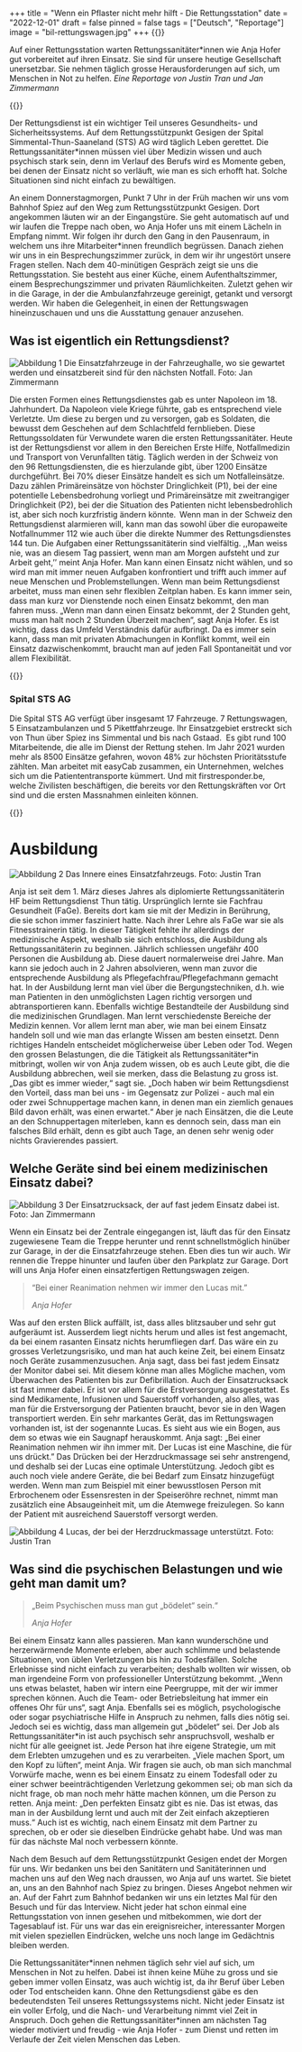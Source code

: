 +++
title = "Wenn ein Pflaster nicht mehr hilft - Die Rettungsstation"
date = "2022-12-01"
draft = false
pinned = false
tags = ["Deutsch", "Reportage"]
image = "bil-rettungswagen.jpg"
+++
{{<lead>}}

Auf einer Rettungsstation warten Rettungssanitäter*innen wie Anja Hofer gut vorbereitet auf ihren Einsatz. Sie sind für unsere heutige Gesellschaft unersetzbar. Sie nehmen täglich grosse Herausforderungen auf sich, um Menschen in Not zu helfen. *Eine Reportage von Justin Tran und Jan Zimmermann*

{{</lead>}}

Der Rettungsdienst ist ein wichtiger Teil unseres Gesundheits- und Sicherheitssystems. Auf dem Rettungsstützpunkt Gesigen der Spital Simmental-Thun-Saaneland (STS) AG wird täglich Leben gerettet. Die Rettungssanitäter*innen müssen viel über Medizin wissen und auch psychisch stark sein, denn im Verlauf des Berufs wird es Momente geben, bei denen der Einsatz nicht so verläuft, wie man es sich erhofft hat. Solche Situationen sind nicht einfach zu bewältigen.

An einem Donnerstagmorgen, Punkt 7 Uhr in der Früh machen wir uns vom Bahnhof Spiez auf den Weg zum Rettungsstützpunkt Gesigen. Dort angekommen läuten wir an der Eingangstüre. Sie geht automatisch auf und wir laufen die Treppe nach oben, wo Anja Hofer uns mit einem Lächeln in Empfang nimmt. Wir folgen ihr durch den Gang in den Pausenraum, in welchem uns ihre Mitarbeiter*innen freundlich begrüssen. Danach ziehen wir uns in ein Besprechungszimmer zurück, in dem wir ihr ungestört unsere Fragen stellen. Nach dem 40-minütigen Gespräch zeigt sie uns die Rettungsstation. Sie besteht aus einer Küche, einem Aufenthaltszimmer, einem Besprechungszimmer und privaten Räumlichkeiten. Zuletzt gehen wir in die Garage, in der die Ambulanzfahrzeuge gereinigt, getankt und versorgt werden. Wir haben die Gelegenheit, in einen der Rettungswagen hineinzuschauen und uns die Ausstattung genauer anzusehen.

## Was ist eigentlich ein Rettungsdienst? 

![Abbildung 1 Die Einsatzfahrzeuge in der Fahrzeughalle, wo sie gewartet werden und einsatzbereit sind für den nächsten Notfall. Foto: Jan Zimmermann](bil-rettungswagen.jpg)

Die ersten Formen eines Rettungsdienstes gab es unter Napoleon im 18. Jahrhundert. Da Napoleon viele Kriege führte, gab es entsprechend viele Verletzte. Um diese zu bergen und zu versorgen, gab es Soldaten, die bewusst dem Geschehen auf dem Schlachtfeld fernblieben. Diese Rettungssoldaten für Verwundete waren die ersten Rettungssanitäter. Heute ist der Rettungsdienst vor allem in den Bereichen Erste Hilfe, Notfallmedizin und Transport von Verunfallten tätig. Täglich werden in der Schweiz von den 96 Rettungsdiensten, die es hierzulande gibt, über 1200 Einsätze durchgeführt. Bei 70% dieser Einsätze handelt es sich um Notfalleinsätze. Dazu zählen Primäreinsätze von höchster Dringlichkeit (P1), bei der eine potentielle Lebensbedrohung vorliegt und Primäreinsätze mit zweitrangiger Dringlichkeit (P2), bei der die Situation des Patienten nicht lebensbedrohlich ist, aber sich noch kurzfristig ändern könnte.  Wenn man in der Schweiz den Rettungsdienst alarmieren will, kann man das sowohl über die europaweite Notfallnummer 112 wie auch über die direkte Nummer des Rettungsdienstes 144 tun. Die Aufgaben einer Rettungssanitäterin sind vielfältig. ,,Man weiss nie, was an diesem Tag passiert, wenn man am Morgen aufsteht und zur Arbeit geht,’’ meint Anja Hofer. Man kann einen Einsatz nicht wählen, und so wird man mit immer neuen Aufgaben konfrontiert und trifft auch immer auf neue Menschen und Problemstellungen. Wenn man beim Rettungsdienst arbeitet, muss man einen sehr flexiblen Zeitplan haben. Es kann immer sein, dass man kurz vor Dienstende noch einen Einsatz bekommt, den man fahren muss. „Wenn man dann einen Einsatz bekommt, der 2 Stunden geht, muss man halt noch 2 Stunden Überzeit machen“, sagt Anja Hofer. Es ist wichtig, dass das Umfeld Verständnis dafür aufbringt. Da es immer sein kann, dass man mit privaten Abmachungen in Konflikt kommt, weil ein Einsatz dazwischenkommt, braucht man auf jeden Fall Spontaneität und vor allem Flexibilität.

{{<box>}}

### Spital STS AG

Die Spital STS AG verfügt über insgesamt 17 Fahrzeuge. 7 Rettungswagen, 5 Einsatzambulanzen und 5 Pikettfahrzeuge. Ihr Einsatzgebiet erstreckt sich von Thun über Spiez ins Simmental und bis nach Gstaad.  Es gibt rund 100 Mitarbeitende, die alle im Dienst der Rettung stehen. Im Jahr 2021 wurden mehr als 8500 Einsätze gefahren, wovon 48% zur höchsten Prioritätsstufe zählten. Man arbeitet mit easyCab zusammen, ein Unternehmen, welches sich um die Patiententransporte kümmert. Und mit firstresponder.be, welche Zivilisten beschäftigen, die bereits vor den Rettungskräften vor Ort sind und die ersten Massnahmen einleiten können.

{{</box>}}

# Ausbildung   

![Abbildung 2 Das Innere eines Einsatzfahrzeugs. Foto: Justin Tran](bild1.jpg)

Anja ist seit dem 1. März dieses Jahres als diplomierte Rettungssanitäterin HF beim Rettungsdienst Thun tätig. Ursprünglich lernte sie Fachfrau Gesundheit (FaGe). Bereits dort kam sie mit der Medizin in Berührung, die sie schon immer fasziniert hatte. Nach ihrer Lehre als FaGe war sie als Fitnesstrainerin tätig. In dieser Tätigkeit fehlte ihr allerdings der medizinische Aspekt, weshalb sie sich entschloss, die Ausbildung als Rettungssanitäterin zu beginnen. Jährlich schliessen ungefähr 400 Personen die Ausbildung ab. Diese dauert normalerweise drei Jahre. Man kann sie jedoch auch in 2 Jahren absolvieren, wenn man zuvor die entsprechende Ausbildung als Pflegefachfrau/Pflegefachmann gemacht hat. In der Ausbildung lernt man viel über die Bergungstechniken, d.h. wie man Patienten in den unmöglichsten Lagen richtig versorgen und abtransportieren kann. Ebenfalls wichtige Bestandteile der Ausbildung sind die medizinischen Grundlagen. Man lernt verschiedenste Bereiche der Medizin kennen. Vor allem lernt man aber, wie man bei einem Einsatz handeln soll und wie man das erlangte Wissen am besten einsetzt. Denn richtiges Handeln entscheidet möglicherweise über Leben oder Tod. Wegen den grossen Belastungen, die die Tätigkeit als Rettungssanitäter*in mitbringt, wollen wir von Anja zudem wissen, ob es auch Leute gibt, die die Ausbildung abbrechen, weil sie merken, dass die Belastung zu gross ist. „Das gibt es immer wieder,“ sagt sie. „Doch haben wir beim Rettungsdienst den Vorteil, dass man bei uns - im Gegensatz zur Polizei - auch mal ein oder zwei Schnuppertage machen kann, in denen man ein ziemlich genaues Bild davon erhält, was einen erwartet.“ Aber je nach Einsätzen, die die Leute an den Schnuppertagen miterleben, kann es dennoch sein, dass man ein falsches Bild erhält, denn es gibt auch Tage, an denen sehr wenig oder nichts Gravierendes passiert.

## Welche Geräte sind bei einem medizinischen Einsatz dabei?   

![Abbildung 3 Der Einsatzrucksack, der auf fast jedem Einsatz dabei ist. Foto: Jan Zimmermann](2e99105c-68ea-436e-a2c8-f2ddfa5f762f.jpg)

Wenn ein Einsatz bei der Zentrale eingegangen ist, läuft das für den Einsatz zugewiesene Team die Treppe herunter und rennt schnellstmöglich hinüber zur Garage, in der die Einsatzfahrzeuge stehen. Eben dies tun wir auch. Wir rennen die Treppe hinunter und laufen über den Parkplatz zur Garage. Dort will uns Anja Hofer einen einsatzfertigen Rettungswagen zeigen.

> “Bei einer Reanimation nehmen wir immer den Lucas mit.”  
>
> *Anja Hofer*

 Was auf den ersten Blick auffällt, ist, dass alles blitzsauber und sehr gut aufgeräumt ist. Ausserdem liegt nichts herum und alles ist fest angemacht, da bei einem rasanten Einsatz nichts herumfliegen darf. Das wäre ein zu grosses Verletzungsrisiko, und man hat auch keine Zeit, bei einem Einsatz noch Geräte zusammenzusuchen. Anja sagt, dass bei fast jedem Einsatz der Monitor dabei sei. Mit diesem könne man alles Mögliche machen, vom Überwachen des Patienten bis zur Defibrillation. Auch der Einsatzrucksack ist fast immer dabei. Er ist vor allem für die Erstversorgung ausgestattet. Es sind Medikamente, Infusionen und Sauerstoff vorhanden, also alles, was man für die Erstversorgung der Patienten braucht, bevor sie in den Wagen transportiert werden. Ein sehr markantes Gerät, das im Rettungswagen vorhanden ist, ist der sogenannte Lucas. Es sieht aus wie ein Bogen, aus dem so etwas wie ein Saugnapf herauskommt. Anja sagt: „Bei einer Reanimation nehmen wir ihn immer mit. Der Lucas ist eine Maschine, die für uns drückt.” Das Drücken bei der Herzdruckmassage sei sehr anstrengend, und deshalb sei der Lucas eine optimale Unterstützung. Jedoch gibt es auch noch viele andere Geräte, die bei Bedarf zum Einsatz hinzugefügt werden. Wenn man zum Beispiel mit einer bewusstlosen Person mit Erbrochenem oder Essensresten in der Speiseröhre rechnet, nimmt man zusätzlich eine Absaugeinheit mit, um die Atemwege freizulegen. So kann der Patient mit ausreichend Sauerstoff versorgt werden.

![ Abbildung 4 Lucas, der bei der Herzdruckmassage unterstützt. Foto: Justin Tran](lucas.png)

## Was sind die psychischen Belastungen und wie geht man damit um?   

> „Beim Psychischen muss man gut „bödelet“ sein.“
>
> *Anja Hofer*

Bei einem Einsatz kann alles passieren. Man kann wunderschöne und herzerwärmende Momente erleben, aber auch schlimme und belastende Situationen, von üblen Verletzungen bis hin zu Todesfällen. Solche Erlebnisse sind nicht einfach zu verarbeiten; deshalb wollten wir wissen, ob man irgendeine Form von professioneller Unterstützung bekommt. „Wenn uns etwas belastet, haben wir intern eine Peergruppe, mit der wir immer sprechen können. Auch die Team- oder Betriebsleitung hat immer ein offenes Ohr für uns“, sagt Anja. Ebenfalls sei es möglich, psychologische oder sogar psychiatrische Hilfe in Anspruch zu nehmen, falls dies nötig sei. Jedoch sei es wichtig, dass man allgemein gut „bödelet“ sei. Der Job als Rettungssanitäter*in ist auch psychisch sehr anspruchsvoll, weshalb er nicht für alle geeignet ist. Jede Person hat ihre eigene Strategie, um mit dem Erlebten umzugehen und es zu verarbeiten. „Viele machen Sport, um den Kopf zu lüften“, meint Anja. Wir fragen sie auch, ob man sich manchmal Vorwürfe mache, wenn es bei einem Einsatz zu einem Todesfall oder zu einer schwer beeinträchtigenden Verletzung gekommen sei; ob man sich da nicht frage, ob man noch mehr hätte machen können, um die Person zu retten. Anja meint: „Den perfekten Einsatz gibt es nie. Das ist etwas, das man in der Ausbildung lernt und auch mit der Zeit einfach akzeptieren muss.“ Auch ist es wichtig, nach einem Einsatz mit dem Partner zu sprechen, ob er oder sie dieselben Eindrücke gehabt habe. Und was man für das nächste Mal noch verbessern könnte.

Nach dem Besuch auf dem Rettungsstützpunkt Gesigen endet der Morgen für uns. Wir bedanken uns bei den Sanitätern und Sanitäterinnen und machen uns auf den Weg nach draussen, wo Anja auf uns wartet. Sie bietet an, uns an den Bahnhof nach Spiez zu bringen. Dieses Angebot nehmen wir an. Auf der Fahrt zum Bahnhof bedanken wir uns ein letztes Mal für den Besuch und für das Interview. Nicht jeder hat schon einmal eine Rettungsstation von innen gesehen und mitbekommen, wie dort der Tagesablauf ist. Für uns war das ein ereignisreicher, interessanter Morgen mit vielen speziellen Eindrücken, welche uns noch lange im Gedächtnis bleiben werden.

Die Rettungssanitäter\*innen nehmen täglich sehr viel auf sich, um Menschen in Not zu helfen. Dabei ist ihnen keine Mühe zu gross und sie geben immer vollen Einsatz, was auch wichtig ist, da ihr Beruf über Leben oder Tod entscheiden kann. Ohne den Rettungsdienst gäbe es den bedeutendsten Teil unseres Rettungssystems nicht. Nicht jeder Einsatz ist ein voller Erfolg, und die Nach- und Verarbeitung nimmt viel Zeit in Anspruch. Doch gehen die Rettungssanitäter\*innen am nächsten Tag wieder motiviert und freudig - wie Anja Hofer - zum Dienst und retten im Verlaufe der Zeit vielen Menschen das Leben.
